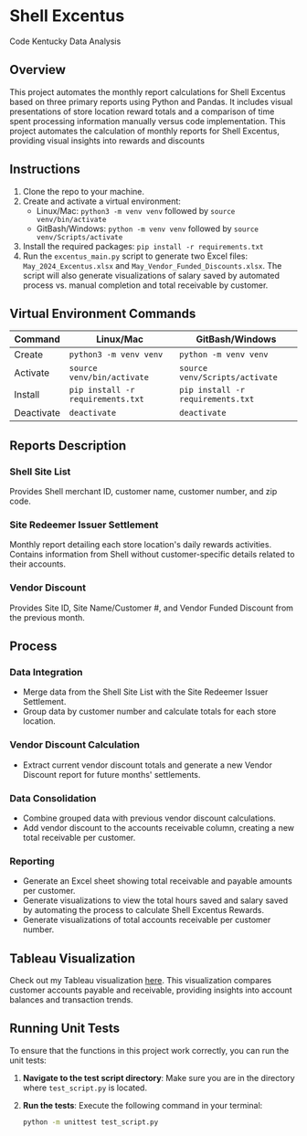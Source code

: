 # Shell Excentus
Code Kentucky Data Analysis

## Overview
This project automates the monthly report calculations for Shell Excentus based on three primary reports using Python and Pandas. It includes visual presentations of store location reward totals and a comparison of time spent processing information manually versus code implementation. This project automates the calculation of monthly reports for Shell Excentus, providing visual insights into rewards and discounts

## Instructions
1. Clone the repo to your machine.
2. Create and activate a virtual environment:
   - Linux/Mac: `python3 -m venv venv` followed by `source venv/bin/activate`
   - GitBash/Windows: `python -m venv venv` followed by `source venv/Scripts/activate`
3. Install the required packages: `pip install -r requirements.txt`
4. Run the `excentus_main.py` script to generate two Excel files: `May_2024_Excentus.xlsx` and `May_Vendor_Funded_Discounts.xlsx`. The script will also generate visualizations of salary saved by automated process vs. manual completion and total receivable by customer.

## Virtual Environment Commands
| Command    | Linux/Mac                          | GitBash/Windows                   |
|------------|------------------------------------|-----------------------------------|
| Create     | `python3 -m venv venv`             | `python -m venv venv`             |
| Activate   | `source venv/bin/activate`         | `source venv/Scripts/activate`    |
| Install    | `pip install -r requirements.txt`  | `pip install -r requirements.txt` |
| Deactivate | `deactivate`                       | `deactivate`                      |

## Reports Description

### Shell Site List
Provides Shell merchant ID, customer name, customer number, and zip code.

### Site Redeemer Issuer Settlement
Monthly report detailing each store location's daily rewards activities. Contains information from Shell without customer-specific details related to their accounts.

### Vendor Discount
Provides Site ID, Site Name/Customer #, and Vendor Funded Discount from the previous month.

## Process
### Data Integration
- Merge data from the Shell Site List with the Site Redeemer Issuer Settlement.
- Group data by customer number and calculate totals for each store location.

### Vendor Discount Calculation
- Extract current vendor discount totals and generate a new Vendor Discount report for future months' settlements.

### Data Consolidation
- Combine grouped data with previous vendor discount calculations.
- Add vendor discount to the accounts receivable column, creating a new total receivable per customer.

### Reporting
- Generate an Excel sheet showing total receivable and payable amounts per customer.
- Generate visualizations to view the total hours saved and salary saved by automating the process to calculate Shell Excentus Rewards.
- Generate visualizations of total accounts receivable per customer number.

## Tableau Visualization
Check out my Tableau visualization [here](https://public.tableau.com/views/MayExcentusCustomerAccountsPayablevsReceivable/Sheet1?:language=en-US&publish=yes&:sid=&:redirect=auth&:display_count=n&:origin=viz_share_link). This visualization compares customer accounts payable and receivable, providing insights into account balances and transaction trends.

## Running Unit Tests
To ensure that the functions in this project work correctly, you can run the unit tests:

1. **Navigate to the test script directory**:
   Make sure you are in the directory where `test_script.py` is located.

2. **Run the tests**:
   Execute the following command in your terminal:

   ```bash
   python -m unittest test_script.py